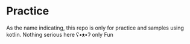 Practice
========

As the name indicating, this repo is only for practice and samples using kotlin.
Nothing serious here ʕ•ᴥ•ʔ only Fun
